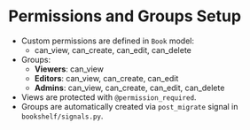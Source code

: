 # Permissions and Groups Setup

- Custom permissions are defined in `Book` model:
  - can_view, can_create, can_edit, can_delete
- Groups:
  - **Viewers**: can_view
  - **Editors**: can_view, can_create, can_edit
  - **Admins**: can_view, can_create, can_edit, can_delete
- Views are protected with `@permission_required`.
- Groups are automatically created via `post_migrate` signal in `bookshelf/signals.py`.
